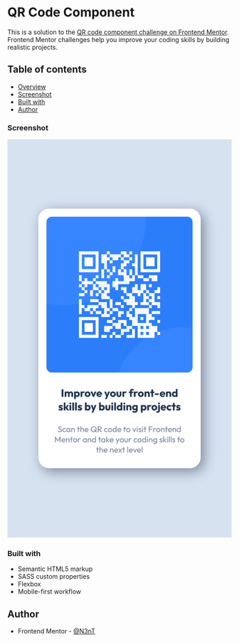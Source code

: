# QR Code Component

This is a solution to the [QR code component challenge on Frontend Mentor](https://www.frontendmentor.io/challenges/qr-code-component-iux_sIO_H). Frontend Mentor challenges help you improve your coding skills by building realistic projects.

## Table of contents

- [Overview](#overview)
- [Screenshot](#screenshot)
- [Built with](#built-with)
- [Author](#author)

### Screenshot

![Mobile Preview](./screenshoot/screenshot.png)

### Built with

- Semantic HTML5 markup
- SASS custom properties
- Flexbox
- Mobile-first workflow

## Author

- Frontend Mentor - [@N3nT](https://www.frontendmentor.io/profile/N3nT)
